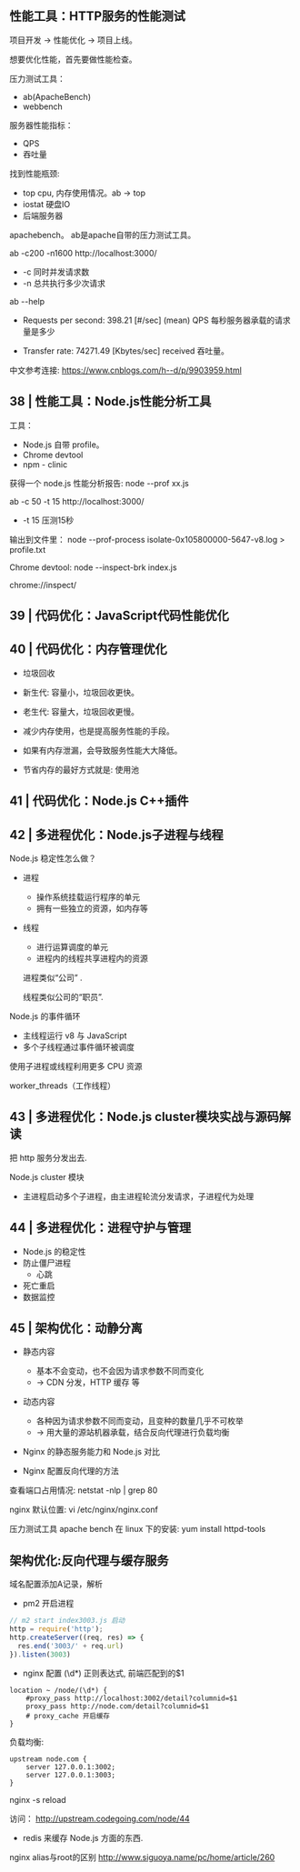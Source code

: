 ## 性能工具：HTTP服务的性能测试

项目开发 -> 性能优化 -> 项目上线。

想要优化性能，首先要做性能检查。

压力测试工具：
- ab(ApacheBench)
- webbench

服务器性能指标：
- QPS
- 吞吐量

找到性能瓶颈:
- top cpu, 内存使用情况。ab -> top
- iostat 硬盘IO
- 后端服务器

apachebench。 ab是apache自带的压力测试工具。

ab -c200 -n1600 http://localhost:3000/
 
- -c 同时并发请求数
- -n 总共执行多少次请求

ab --help 
- Requests per second:    398.21 [#/sec] (mean)
 QPS 每秒服务器承载的请求量是多少

- Transfer rate:          74271.49 [Kbytes/sec] received 吞吐量。

中文参考连接:
https://www.cnblogs.com/h--d/p/9903959.html


## 38 | 性能工具：Node.js性能分析工具

工具：
- Node.js 自带 profile。
- Chrome devtool
- npm - clinic

获得一个 node.js 性能分析报告:
node --prof xx.js

ab -c 50 -t 15 http://localhost:3000/

- -t 15 压测15秒

输出到文件里：
node --prof-process isolate-0x105800000-5647-v8.log > profile.txt

Chrome devtool:
node --inspect-brk index.js

chrome://inspect/

## 39 | 代码优化：JavaScript代码性能优化

## 40 | 代码优化：内存管理优化
- 垃圾回收

- 新生代: 容量小，垃圾回收更快。
- 老生代: 容量大，垃圾回收更慢。
- 减少内存使用，也是提高服务性能的手段。
- 如果有内存泄漏，会导致服务性能大大降低。

- 节省内存的最好方式就是: 使用池

## 41 | 代码优化：Node.js C++插件


## 42 | 多进程优化：Node.js子进程与线程

Node.js 稳定性怎么做？

- 进程
  - 操作系统挂载运行程序的单元
  - 拥有一些独立的资源，如内存等
  
- 线程
  - 进行运算调度的单元
  - 进程内的线程共享进程内的资源
  
  进程类似“公司” .
  
  线程类似公司的“职员”.
  
Node.js 的事件循环
- 主线程运行 v8 与 JavaScript
- 多个子线程通过事件循环被调度

使用子进程或线程利用更多 CPU 资源


worker_threads（工作线程）

## 43 | 多进程优化：Node.js cluster模块实战与源码解读

把 http 服务分发出去.

Node.js cluster 模块
- 主进程启动多个子进程，由主进程轮流分发请求，子进程代为处理


## 44 | 多进程优化：进程守护与管理
- Node.js 的稳定性
- 防止僵尸进程
  - 心跳
- 死亡重启
- 数据监控  


## 45 | 架构优化：动静分离
- 静态内容
  - 基本不会变动，也不会因为请求参数不同而变化
  - -> CDN 分发，HTTP 缓存 等
  
- 动态内容
  - 各种因为请求参数不同而变动，且变种的数量几乎不可枚举
  - -> 用大量的源站机器承载，结合反向代理进行负载均衡
  
- Nginx 的静态服务能力和 Node.js 对比

- Nginx 配置反向代理的方法

查看端口占用情况:
netstat -nlp | grep 80

nginx 默认位置:
vi /etc/nginx/nginx.conf

压力测试工具 apache bench 在 linux 下的安装:
yum install httpd-tools


## 架构优化:反向代理与缓存服务

域名配置添加A记录，解析

- pm2 开启进程
```js
// m2 start index3003.js 启动
http = require('http');
http.createServer((req, res) => {
  res.end('3003/' + req.url)
}).listen(3003)
```

- nginx 配置
(\d*) 正则表达式, 前端匹配到的$1
```
location ~ /node/(\d*) {
    #proxy_pass http://localhost:3002/detail?columnid=$1
    proxy_pass http://node.com/detail?columnid=$1
    # proxy_cache 开启缓存
}
```

负载均衡:
```
upstream node.com {
    server 127.0.0.1:3002;
    server 127.0.0.1:3003;
}

```

nginx -s reload

访问： http://upstream.codegoing.com/node/44

- redis 来缓存 Node.js 方面的东西.

nginx alias与root的区别
http://www.siguoya.name/pc/home/article/260